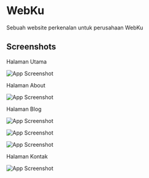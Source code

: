 
# WebKu

Sebuah website perkenalan untuk perusahaan WebKu


## Screenshots

Halaman Utama

![App Screenshot](https://via.placeholder.com/468x300?text=App+Screenshot+Here)

Halaman About

![App Screenshot](https://via.placeholder.com/468x300?text=App+Screenshot+Here)

Halaman Blog

![App Screenshot](https://via.placeholder.com/468x300?text=App+Screenshot+Here)

![App Screenshot](https://via.placeholder.com/468x300?text=App+Screenshot+Here)

![App Screenshot](https://via.placeholder.com/468x300?text=App+Screenshot+Here)

Halaman Kontak

![App Screenshot](https://via.placeholder.com/468x300?text=App+Screenshot+Here)

